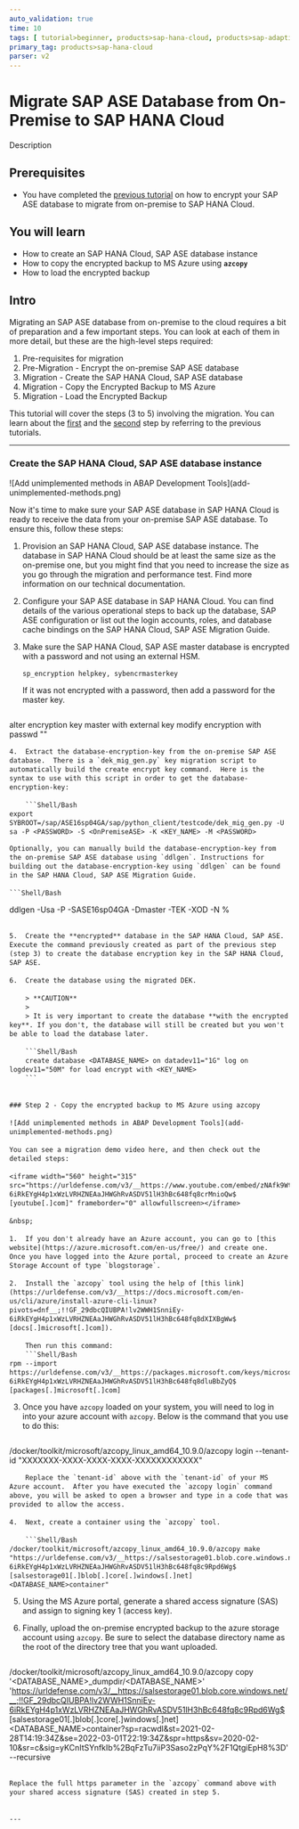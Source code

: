 ```yaml
---
auto_validation: true
time: 10
tags: [ tutorial>beginner, products>sap-hana-cloud, products>sap-adaptive-server-enterprise, software-product-function>sap-hana-cloud\,-sap-adaptive-server-enterprise]
primary_tag: products>sap-hana-cloud
parser: v2
---
```


# Migrate SAP ASE Database from On-Premise to SAP HANA Cloud

<!-- description --> Description

## Prerequisites
- You have completed the [previous tutorial](hana-cloud-ase-migration-2) on how to encrypt your SAP ASE database to migrate from on-premise to SAP HANA Cloud.

## You will learn
- How to create an SAP HANA Cloud, SAP ASE database instance
- How to copy the encrypted backup to MS Azure using **`azcopy`**
- How to load the encrypted backup

## Intro

Migrating an SAP ASE database from on-premise to the cloud requires a bit of preparation and a few important steps. You can look at each of them in more detail, but these are the high-level steps required:

1.	Pre-requisites for migration
2.	Pre-Migration - Encrypt the on-premise SAP ASE database
3.	Migration - Create the SAP HANA Cloud, SAP ASE database
4.	Migration - Copy the Encrypted Backup to MS Azure
5.	Migration - Load the Encrypted Backup

This tutorial will cover the steps (3 to 5) involving the migration. You can learn about the [first](hana-cloud-ase-migration-1) and the [second](hana-cloud-ase-migration-2) step by referring to the previous tutorials.

---

### Create the SAP HANA Cloud, SAP ASE database instance

<!--border-->    ![Add unimplemented methods in ABAP Development Tools](add-unimplemented-methods.png)

Now it's time to make sure your SAP ASE database in SAP HANA Cloud is ready to receive the data from your on-premise SAP ASE database. To ensure this, follow these steps:

1.	Provision an SAP HANA Cloud, SAP ASE database instance. The database in SAP HANA Cloud should be at least the same size as the on-premise one, but you might find that you need to increase the size as you go through the migration and performance test. Find more information on our technical documentation.

2.	Configure your SAP ASE database in SAP HANA Cloud. You can find details of the various operational steps to back up the database, SAP ASE configuration or list out the login accounts, roles, and database cache bindings on the SAP HANA Cloud, SAP ASE Migration Guide.

3.	Make sure the SAP HANA Cloud, SAP ASE master database is encrypted with a password and not using an external HSM.

    ```Shell/Bash
    sp_encryption helpkey, sybencrmasterkey
    ```
    If it was not encrypted with a password, then add a password for the master key.

    ```Shell/Bash
alter encryption key master with external key
modify encryption with passwd "<PASSWORD>"
```
4.	Extract the database-encryption-key from the on-premise SAP ASE database.  There is a `dek_mig_gen.py` key migration script to automatically build the create encrypt key command.  Here is the syntax to use with this script in order to get the database-encryption-key:

    ```Shell/Bash
export SYBROOT=/sap/ASE16sp04GA/sap/python_client/testcode/dek_mig_gen.py -U sa -P <PASSWORD> -S <OnPremiseASE> -K <KEY_NAME> -M <PASSWORD>
```
    Optionally, you can manually build the database-encryption-key from the on-premise SAP ASE database using `ddlgen`. Instructions for building out the database-encryption-key using `ddlgen` can be found in the SAP HANA Cloud, SAP ASE Migration Guide.

    ```Shell/Bash
ddlgen -Usa -P<PASSWORD> -SASE16sp04GA -Dmaster -TEK -XOD -N %
```

5.	Create the **encrypted** database in the SAP HANA Cloud, SAP ASE. Execute the command previously created as part of the previous step (step 3) to create the database encryption key in the SAP HANA Cloud, SAP ASE.

6.	Create the database using the migrated DEK.

    > **CAUTION**
    >
    > It is very important to create the database **with the encrypted key**. If you don't, the database will still be created but you won't be able to load the database later.

    ```Shell/Bash
    create database <DATABASE_NAME> on datadev11="1G" log on logdev11="50M" for load encrypt with <KEY_NAME>
    ```


### Step 2 - Copy the encrypted backup to MS Azure using azcopy

![Add unimplemented methods in ABAP Development Tools](add-unimplemented-methods.png)

You can see a migration demo video here, and then check out the detailed steps:

<iframe width="560" height="315" src="https://urldefense.com/v3/__https://www.youtube.com/embed/zNAfk9Wt0Qo__;!!GF_29dbcQIUBPA!lv2WWH1SnniEy-6iRkEYgH4p1xWzLVRHZNEAaJHWGhRvASDV51lH3hBc648fq8crMnioQw$ [youtube[.]com]" frameborder="0" allowfullscreen></iframe>

&nbsp;

1.	If you don't already have an Azure account, you can go to [this website](https://azure.microsoft.com/en-us/free/) and create one.  Once you have logged into the Azure portal, proceed to create an Azure Storage Account of type `blogstorage`.

2.	Install the `azcopy` tool using the help of [this link](https://urldefense.com/v3/__https://docs.microsoft.com/en-us/cli/azure/install-azure-cli-linux?pivots=dnf__;!!GF_29dbcQIUBPA!lv2WWH1SnniEy-6iRkEYgH4p1xWzLVRHZNEAaJHWGhRvASDV51lH3hBc648fq8dXIXBgWw$ [docs[.]microsoft[.]com]).

    Then run this command:
    ```Shell/Bash
rpm --import https://urldefense.com/v3/__https://packages.microsoft.com/keys/microsoft.asc__;!!GF_29dbcQIUBPA!lv2WWH1SnniEy-6iRkEYgH4p1xWzLVRHZNEAaJHWGhRvASDV51lH3hBc648fq8dluBbZyQ$ [packages[.]microsoft[.]com]
```

3.	Once you have `azcopy` loaded on your system, you will need to log in into your azure account with `azcopy`. Below is the command that you use to do this:

    ```Shell/Bash
/docker/toolkit/microsoft/azcopy_linux_amd64_10.9.0/azcopy login --tenant-id "XXXXXXX-XXXX-XXXX-XXXX-XXXXXXXXXXXX"
```
    Replace the `tenant-id` above with the `tenant-id` of your MS Azure account.  After you have executed the `azcopy login` command above, you will be asked to open a browser and type in a code that was provided to allow the access.

4.	Next, create a container using the `azcopy` tool.

    ```Shell/Bash
/docker/toolkit/microsoft/azcopy_linux_amd64_10.9.0/azcopy make "https://urldefense.com/v3/__https://salsestorage01.blob.core.windows.net/__;!!GF_29dbcQIUBPA!lv2WWH1SnniEy-6iRkEYgH4p1xWzLVRHZNEAaJHWGhRvASDV51lH3hBc648fq8c9Rpd6Wg$ [salsestorage01[.]blob[.]core[.]windows[.]net]<DATABASE_NAME>container"
```
5.	Using the MS Azure portal, generate a shared access signature (SAS) and assign to signing key 1 (access key).

6.	Finally, upload the on-premise encrypted backup to the azure storage account using `azcopy`. Be sure to select the database directory name as the root of the directory tree that you want uploaded.

    ```Shell/Bash
/docker/toolkit/microsoft/azcopy_linux_amd64_10.9.0/azcopy copy '<DATABASE_NAME>_dumpdir/<DATABASE_NAME>' 'https://urldefense.com/v3/__https://salsestorage01.blob.core.windows.net/__;!!GF_29dbcQIUBPA!lv2WWH1SnniEy-6iRkEYgH4p1xWzLVRHZNEAaJHWGhRvASDV51lH3hBc648fq8c9Rpd6Wg$ [salsestorage01[.]blob[.]core[.]windows[.]net]<DATABASE_NAME>container?sp=racwdl&st=2021-02-28T14:19:34Z&se=2022-03-01T22:19:34Z&spr=https&sv=2020-02-10&sr=c&sig=yKCnItSYnfkIb%2BqFzTu7iiP3Saso2zPqY%2F1QtgiEpH8%3D' --recursive
```

Replace the full https parameter in the `azcopy` command above with your shared access signature (SAS) created in step 5.


---